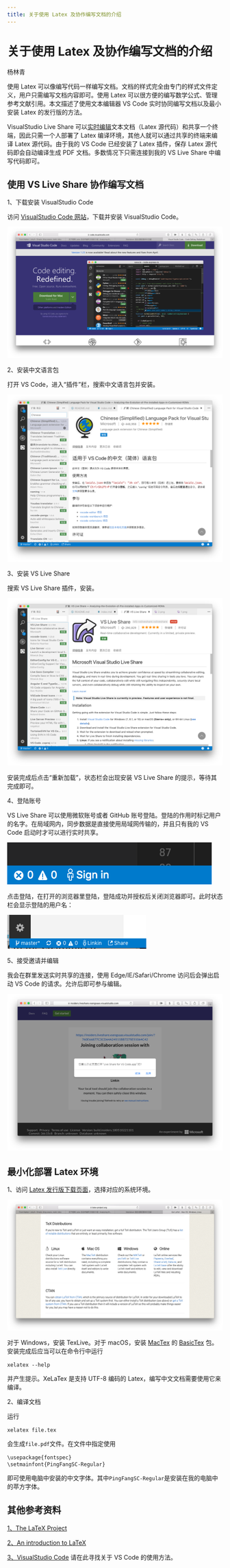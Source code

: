 ```yaml
---
title: 关于使用 Latex 及协作编写文档的介绍
---
```

# 关于使用 Latex 及协作编写文档的介绍

杨林青

使用 Latex 可以像编写代码一样编写文档。文档的样式完全由专门的样式文件定义，用户只需编写文档内容即可。使用 Latex 可以很方便的编写数学公式、管理参考文献引用。本文描述了使用文本编辑器 VS Code 实时协同编写文档以及最小安装 Latex 的发行版的方法。

VisualStudio Live Share 可以[实时编辑](https://www.visualstudio.com/zh-hans/services/live-share)文本文档（Latex 源代码）和共享一个终端，因此只需一个人部署了 Latex 编译环境，其他人就可以通过共享的终端来编译 Latex 源代码。由于我的 VS Code 已经安装了 Latex 插件，保存 Latex 源代码即会自动编译生成 PDF 文档。多数情况下只需连接到我的 VS Live Share 中编写代码即可。

## 使用 VS Live Share 协作编写文档

1、下载安装 VisualStudio Code

访问 [VisualStudio Code 网站](https://code.visualstudio.com)，下载并安装 VisualStudio Code。

![](img/1.png)

2、安装中文语言包

打开 VS Code，进入“插件”栏，搜索中文语言包并安装。

![](img/2.png)

3、安装 VS Live Share

搜索 VS Live Share 插件，安装。

![](img/3.png)

安装完成后点击“重新加载”，状态栏会出现安装 VS Live Share 的提示，等待其完成即可。

4、登陆账号

VS Live Share 可以使用微软账号或者 GitHub 账号登陆。登陆的作用时标记用户的名字。在局域网内，同步数据是直接使用局域网传输的，并且只有我的 VS Code 启动时才可以进行实时共享。

![](img/4.png)

点击登陆，在打开的浏览器里登陆，登陆成功并授权后关闭浏览器即可。此时状态栏会显示登陆的用户名：

![](img/5.png)

5、接受邀请并编辑

我会在群里发送实时共享的连接，使用 Edge/IE/Safari/Chrome 访问后会弹出启动 VS Code 的请求。允许后即可参与编辑。

![](img/6.png)

## 最小化部署 Latex 环境

1、访问 [Latex 发行版下载页面](https://www.latex-project.org/get/)，选择对应的系统环境。

![](img/7.jpg)

对于 Windows，安装 TexLive。对于 macOS，安装 [MacTex](http://www.tug.org/mactex/index.html) 的 [BasicTex](http://www.tug.org/mactex/morepackages.html) 包。安装完成后应当可以在命令行中运行
```
xelatex --help
```
并产生提示。XeLaTex 是支持 UTF-8 编码的 Latex，编写中文文档需要使用它来编译。

2、编译文档

运行
```
xelatex file.tex
```
会生成`file.pdf`文件。在文件中指定使用
```
\usepackage{fontspec}
\setmainfont{PingFangSC-Regular}
```
即可使用电脑中安装的中文字体。其中`PingFangSC-Regular`是安装在我的电脑中的苹方字体。

## 其他参考资料

[1、The LaTeX Project](https://www.latex-project.org)

[2、An introduction to LaTeX](https://www.latex-project.org/about/)

[3、VisualStudio Code](https://code.visualstudio.com) 请在此寻找关于 VS Code 的使用方法。


